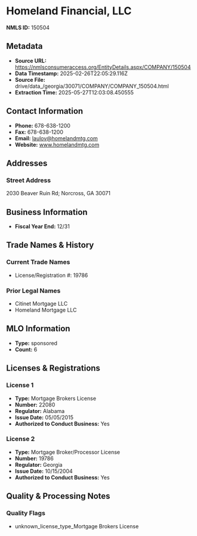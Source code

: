 # Homeland Financial, LLC

**NMLS ID:** 150504

## Metadata
- **Source URL:** https://nmlsconsumeraccess.org/EntityDetails.aspx/COMPANY/150504
- **Data Timestamp:** 2025-02-26T22:05:29.116Z
- **Source File:** drive/data_/georgia/30071/COMPANY/COMPANY_150504.html
- **Extraction Time:** 2025-05-27T12:03:08.450555

## Contact Information
- **Phone:** 678-638-1200
- **Fax:** 678-638-1200
- **Email:** laulov@homelandmtg.com
- **Website:** www.homelandmtg.com

## Addresses
### Street Address
2030 Beaver Ruin Rd; Norcross, GA 30071

## Business Information
- **Fiscal Year End:** 12/31

## Trade Names & History
### Current Trade Names
- License/Registration #: 19786

### Prior Legal Names
- Citinet Mortgage LLC
- Homeland Mortgage LLC

## MLO Information
- **Type:** sponsored
- **Count:** 6

## Licenses & Registrations

### License 1
- **Type:** Mortgage Brokers License
- **Number:** 22080
- **Regulator:** Alabama
- **Issue Date:** 05/05/2015
- **Authorized to Conduct Business:** Yes

### License 2
- **Type:** Mortgage Broker/Processor License
- **Number:** 19786
- **Regulator:** Georgia
- **Issue Date:** 10/15/2004
- **Authorized to Conduct Business:** Yes

## Quality & Processing Notes
### Quality Flags
- unknown_license_type_Mortgage Brokers License

